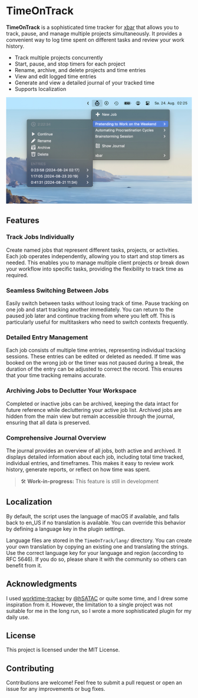 
# TimeOnTrack

**TimeOnTrack** is a sophisticated time tracker for [xbar](https://xbarapp.com) that allows you to track, pause, and manage multiple projects simultaneously. It provides a convenient way to log time spent on different tasks and review your work history.

- Track multiple projects concurrently
- Start, pause, and stop timers for each project
- Rename, archive, and delete projects and time entries
- View and edit logged time entries
- Generate and view a detailed journal of your tracked time
- Supports localization


![Screenshot of the TimeOnTrack plugin](./screenshot.jpg)


## Features

### Track Jobs Individually

Create named jobs that represent different tasks, projects, or activities. Each job operates independently, allowing you to start and stop timers as needed. This enables you to manage multiple client projects or break down your workflow into specific tasks, providing the flexibility to track time as required.

### Seamless Switching Between Jobs

Easily switch between tasks without losing track of time. Pause tracking on one job and start tracking another immediately. You can return to the paused job later and continue tracking from where you left off. This is particularly useful for multitaskers who need to switch contexts frequently.

### Detailed Entry Management

Each job consists of multiple time entries, representing individual tracking sessions. These entries can be edited or deleted as needed. If time was booked on the wrong job or the timer was not paused during a break, the duration of the entry can be adjusted to correct the record. This ensures that your time tracking remains accurate.

### Archiving Jobs to Declutter Your Workspace

Completed or inactive jobs can be archived, keeping the data intact for future reference while decluttering your active job list. Archived jobs are hidden from the main view but remain accessible through the journal, ensuring that all data is preserved.

### Comprehensive Journal Overview

The journal provides an overview of all jobs, both active and archived. It displays detailed information about each job, including total time tracked, individual entries, and timeframes. This makes it easy to review work history, generate reports, or reflect on how time was spent.

> 🛠️ **Work-in-progress:** This feature is still in development

## Localization

By default, the script uses the language of macOS if available, and falls back to en_US if no translation is available. You can override this behavior by defining a language key in the plugin settings.

Language files are stored in the `TimeOnTrack/lang/` directory. You can create your own translation by copying an existing one and translating the strings. Use the correct language key for your language and region (according to RFC 5646). If you do so, please share it with the community so others can benefit from it.

## Acknowledgments

I used [worktime-tracker](https://xbarapp.com/docs/plugins/Time/worktime-tracker.1s.rb.html) by [@hSATAC](https://xbarapp.com/docs/contributors/hSATAC.html) or quite some time, and I drew some inspiration from it. However, the limitation to a single project was not suitable for me in the long run, so I wrote a more sophisticated plugin for my daily use.

## License

This project is licensed under the MIT License.

## Contributing

Contributions are welcome! Feel free to submit a pull request or open an issue for any improvements or bug fixes.
